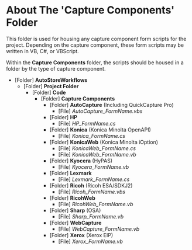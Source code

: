 # About The 'Capture Components' Folder

This folder is used for housing any capture component form scripts for the project. Depending on the capture component, these form scripts may be written in VB, C#, or VBScript.

Within the **Capture Components** folder, the scripts should be housed in a folder by the type of capture component.

- [Folder] **AutoStoreWorkflows**
  - [Folder] **Project Folder**
    - [Folder] **Code**
      - [Folder] **Capture Components**
        - [Folder] **AutoCapture** (Including QuickCapture Pro)
          - [File] *AutoCapture_FormName.vbs*
        - [Folder] **HP**
          - [File] *HP_FormName.cs*
        - [Folder] **Konica** (Konica Minolta OpenAPI)
          - [File] *Konica_FormName.cs*
        - [Folder] **KonicaWeb** (Konica Minolta iOption)
          - [File] *KonicaWeb_FormName.cs*
          - [File] *KonicaWeb_FormName.vb*
        - [Folder] **Kyocera** (HyPAS)
          - [File] *Kyocera_FormName.vb*
        - [Folder] **Lexmark**
          - [File] *Lexmark_FormName.cs*
        - [Folder] **Ricoh** (Ricoh ESA/SDKJ2)
          - [File] *Ricoh_FormName.vbs*
        - [Folder] **RicohWeb**
          - [File] *RicohWeb_FormName.vb*
        - [Folder] **Sharp** (OSA)
          - [File] *Sharp_FormName.vb*
        - [Folder] **WebCapture**
          - [File] *WebCapture_FormName.vb*
        - [Folder] **Xerox** (Xerox EIP)
          - [File] *Xerox_FormName.vb*

